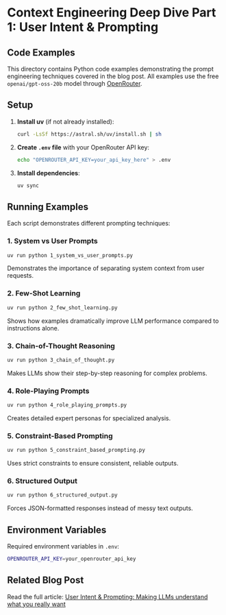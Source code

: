 # Context Engineering Deep Dive Part 1: User Intent & Prompting

## Code Examples

This directory contains Python code examples demonstrating the prompt engineering techniques covered in the blog post. All examples use the free `openai/gpt-oss-20b` model through [OpenRouter](https://openrouter.ai/openai/gpt-oss-20b/api).

## Setup

1. **Install uv** (if not already installed):
   ```bash
   curl -LsSf https://astral.sh/uv/install.sh | sh
   ```

2. **Create `.env` file** with your OpenRouter API key:
   ```bash
   echo "OPENROUTER_API_KEY=your_api_key_here" > .env
   ```

3. **Install dependencies**:
   ```bash
   uv sync
   ```

## Running Examples

Each script demonstrates different prompting techniques:

### 1. System vs User Prompts
```bash
uv run python 1_system_vs_user_prompts.py
```
Demonstrates the importance of separating system context from user requests.

### 2. Few-Shot Learning
```bash
uv run python 2_few_shot_learning.py
```
Shows how examples dramatically improve LLM performance compared to instructions alone.

### 3. Chain-of-Thought Reasoning
```bash
uv run python 3_chain_of_thought.py
```
Makes LLMs show their step-by-step reasoning for complex problems.

### 4. Role-Playing Prompts
```bash
uv run python 4_role_playing_prompts.py
```
Creates detailed expert personas for specialized analysis.

### 5. Constraint-Based Prompting
```bash
uv run python 5_constraint_based_prompting.py
```
Uses strict constraints to ensure consistent, reliable outputs.

### 6. Structured Output
```bash
uv run python 6_structured_output.py
```
Forces JSON-formatted responses instead of messy text outputs.

## Environment Variables

Required environment variables in `.env`:

```bash
OPENROUTER_API_KEY=your_openrouter_api_key
```

## Related Blog Post

Read the full article: [User Intent & Prompting: Making LLMs understand what you really want](https://about.datnguyen.de/blog/internal/context-engineering-deep-dive-part-1-user-intent-prompting/)

